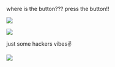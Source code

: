 where is the button???
press the button!!
<p><img aling="center"src="https://user-images.githubusercontent.com/49580304/110318584-81067880-7fc2-11eb-8391-152d308e7f2b.gif"/></p>
<p><img aling="center"src="https://media.tenor.com/images/57ad40aee94c2f0919736b3c83171781/tenor.gif"/></p>
just some hackers vibes✌️
<p><img aling="center"src="https://media.tenor.com/images/aef12c968ac469915ae90167b5d5fadf/tenor.gif"/></p>
